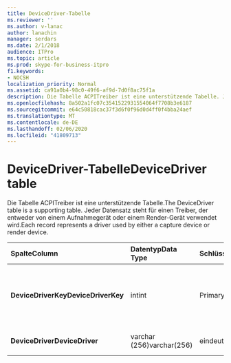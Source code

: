 ```yaml
---
title: DeviceDriver-Tabelle
ms.reviewer: ''
ms.author: v-lanac
author: lanachin
manager: serdars
ms.date: 2/1/2018
audience: ITPro
ms.topic: article
ms.prod: skype-for-business-itpro
f1.keywords:
- NOCSH
localization_priority: Normal
ms.assetid: ca91a0b4-98c0-49f6-af9d-7d0f8ac75f1a
description: Die Tabelle ACPITreiber ist eine unterstützende Tabelle. Jeder Datensatz steht für einen Treiber, der entweder von einem Aufnahmegerät oder einem Render-Gerät verwendet wird.
ms.openlocfilehash: 8a502a1fc07c3541522931554064f7708b3e6187
ms.sourcegitcommit: e64c50818cac37f3d6f0f96d0d4ff0f4bba24aef
ms.translationtype: MT
ms.contentlocale: de-DE
ms.lasthandoff: 02/06/2020
ms.locfileid: "41809713"
---
```

# <a name="devicedriver-table"></a><span data-ttu-id="62f54-104">DeviceDriver-Tabelle</span><span class="sxs-lookup"><span data-stu-id="62f54-104">DeviceDriver table</span></span>
 
<span data-ttu-id="62f54-105">Die Tabelle ACPITreiber ist eine unterstützende Tabelle.</span><span class="sxs-lookup"><span data-stu-id="62f54-105">The DeviceDriver table is a supporting table.</span></span> <span data-ttu-id="62f54-106">Jeder Datensatz steht für einen Treiber, der entweder von einem Aufnahmegerät oder einem Render-Gerät verwendet wird.</span><span class="sxs-lookup"><span data-stu-id="62f54-106">Each record represents a driver used by either a capture device or render device.</span></span>
  
|<span data-ttu-id="62f54-107">**Spalte**</span><span class="sxs-lookup"><span data-stu-id="62f54-107">**Column**</span></span>|<span data-ttu-id="62f54-108">**Datentyp**</span><span class="sxs-lookup"><span data-stu-id="62f54-108">**Data Type**</span></span>|<span data-ttu-id="62f54-109">**Schlüssel/Index**</span><span class="sxs-lookup"><span data-stu-id="62f54-109">**Key/Index**</span></span>|<span data-ttu-id="62f54-110">**Details**</span><span class="sxs-lookup"><span data-stu-id="62f54-110">**Details**</span></span>|
|:-----|:-----|:-----|:-----|
|<span data-ttu-id="62f54-111">**DeviceDriverKey**</span><span class="sxs-lookup"><span data-stu-id="62f54-111">**DeviceDriverKey**</span></span> <br/> |<span data-ttu-id="62f54-112">int</span><span class="sxs-lookup"><span data-stu-id="62f54-112">int</span></span>  <br/> |<span data-ttu-id="62f54-113">Primary</span><span class="sxs-lookup"><span data-stu-id="62f54-113">Primary</span></span>  <br/> |<span data-ttu-id="62f54-114">Eindeutige Nummer, die diesen Gerätetreiber Eintrag kennzeichnet.</span><span class="sxs-lookup"><span data-stu-id="62f54-114">Unique number identifying this device driver record.</span></span>  <br/> |
|<span data-ttu-id="62f54-115">**DeviceDriver**</span><span class="sxs-lookup"><span data-stu-id="62f54-115">**DeviceDriver**</span></span> <br/> |<span data-ttu-id="62f54-116">varchar (256)</span><span class="sxs-lookup"><span data-stu-id="62f54-116">varchar(256)</span></span>  <br/> |<span data-ttu-id="62f54-117">eindeutigen</span><span class="sxs-lookup"><span data-stu-id="62f54-117">unique</span></span>  <br/> |<span data-ttu-id="62f54-118">Name des Gerätetreibers</span><span class="sxs-lookup"><span data-stu-id="62f54-118">Device driver name.</span></span>  <br/> |
   

